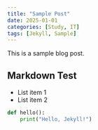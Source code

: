 ```yaml
---
title: "Sample Post"
date: 2025-01-01
categories: [Study, IT]
tags: [Jekyll, Sample]
---
```


This is a sample blog post.

## Markdown Test

*   List item 1
*   List item 2

```python
def hello():
    print("Hello, Jekyll!")
``` 